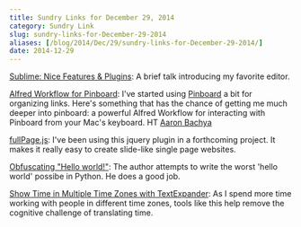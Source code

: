```yaml
---
title: Sundry Links for December 29, 2014
category: Sundry Link
slug: sundry-links-for-December-29-2014
aliases: [/blog/2014/Dec/29/sundry-links-for-December-29-2014/]
date: 2014-12-29
---
```


[Sublime: Nice Features & Plugins](https://www.youtube.com/watch?v=gurZp2JoD-s): A brief talk introducing my favorite editor.

[Alfred Workflow for Pinboard](https://github.com/spamwax/alfred-pinboard): I've started using [Pinboard](http://pinboard.in/) a bit for organizing links. Here's something that has the chance of getting me much deeper into pinboard: a powerful Alfred Workflow for interacting with Pinboard from your Mac's keyboard. HT [Aaron Bachya](http://www.bachyaproductions.com/link-mash-december-23-2014/)

[fullPage.js](https://github.com/alvarotrigo/fullPage.js): I've been using this jquery plugin in a forthcoming project. It makes it really easy to create slide-like single page websites.

[Obfuscating "Hello world!"](http://benkurtovic.com/2014/06/01/obfuscating-hello-world.html): The author attempts to write the worst 'hello world' possibe in Python. He does a good job.

[Show Time in Multiple Time Zones with TextExpander](http://ryanmo.co/2014/05/10/show-time-in-multiple-time-zones-with-textexpander/): As I spend more time working with people in different time zones, tools like this help remove the cognitive challenge of translating time.

